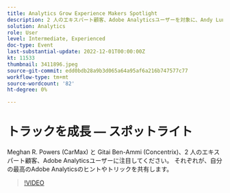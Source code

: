 ```yaml
---
title: Analytics Grow Experience Makers Spotlight
description: 2 人のエキスパート顧客、Adobe Analyticsユーザーを対象に、Andy Lunsford と Tyler Scott に注目してください。 それぞれが、自分の最高のAdobe Analyticsのヒントやトリックを共有します。 セッションの後に、ライブで質問をする機会が続きます。 これを見逃したくない。
solution: Analytics
role: User
level: Intermediate, Experienced
doc-type: Event
last-substantial-update: 2022-12-01T00:00:00Z
kt: 11533
thumbnail: 3411896.jpeg
source-git-commit: edd0bdb28a9b3d065a64a95af6a216b747577c77
workflow-type: tm+mt
source-wordcount: '82'
ht-degree: 0%

---
```


# トラックを成長 — スポットライト

Meghan R. Powers (CarMax) と Gitai Ben-Ammi (Concentrix)、2 人のエキスパート顧客、Adobe Analyticsユーザーに注目してください。 それぞれが、自分の最高のAdobe Analyticsのヒントやトリックを共有します。

>[!VIDEO](https://video.tv.adobe.com/v/3411896/?quality=12&learn=on)
